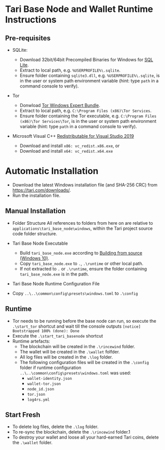 # Tari Base Node and Wallet Runtime Instructions

## Pre-requisites 

- SQLite:
  - Download 32bit/64bit Precompiled Binaries for Windows for [SQL Lite](https://www.sqlite.org/index.html). 
  - Extract to local path, e.g. `%USERPROFILE%\.sqlite`.
  - Ensure folder containing `sqlite3.dll`, e.g. `%USERPROFILE%\.sqlite`, is in the user or system path environment 
    variable (hint: type `path` in a command console to verify).

- Tor
  - Donwload [Tor Windows Expert Bundle](https://www.torproject.org/download/tor/).
  - Extract to local path, e.g. `C:\Program Files (x86)\Tor Services`.
  - Ensure folder containing the Tor executable, e.g. `C:\Program Files (x86)\Tor Services\Tor`, is in the user or 
    system path environment variable (hint: type `path` in a command console to verify).

- Microsoft Visual C++ [Redistributable for Visual Studio 2019](https://support.microsoft.com/en-us/help/2977003/the-latest-supported-visual-c-downloads)
  - Download and install `x86: vc_redist.x86.exe`, or
  - Download and install `x64: vc_redist.x64.exe`

 # Automatic Installation

- Download the latest Windows installation file (and SHA-256 CRC) from <https://tari.com/downloads/>.
- Run the installation file.

## Manual Installation

- Folder Structure
  All references to folders from here on are relative to `applications\tari_base_node\windows`, within the Tari project 
  source code folder structure.

- Tari Base Node Executable
  - Build `tari_base_node.exe` according to 
    [Building from source (Windows 10)](https://github.com/tari-project/tari#building-from-source-windows-10).
  - Copy `tari_base_node.exe` to `.`, `.\runtime` or other local path.
  - If not extracted to `.` or `.\runtime`, ensure the folder containing `tari_base_node.exe` is in the path.

- Tari Base Node Runtime Configuration File
 - Copy  `..\..\common\config\presets\windows.toml` to `.\config`
 
## Runtime

- Tor needs to be running before the base node can run, so execute the `.\start_tor` shortcut and wait till the console 
  outputs `[notice] Bootstrapped 100% (done): Done`
- Execute the `.\start_tari_basenode` shortcut
- Runtime artefacts:
  - The blockchain will be created in the `.\rincewind` folder.
  - The wallet will be created in the `.\wallet` folfder.
  - All log files will be created in the `.\log` folder.
  - The following configuration files will be created in the `.\config` folder if runtime configuration
    `..\..\common\config\presets\windows.toml` was used:
    - `wallet-identity.json`
    - `wallet-tor.json`
    - `node_id.json`
    - `tor.json`
    - `log4rs.yml`

## Start Fresh

- To delete log files, delete the `.\log` folder.
- To re-sync the blockchain, delete the `.\rincewind` folder.1
- To destroy your wallet and loose all your hard-earned Tari coins, delete the `.\wallet` folder.
